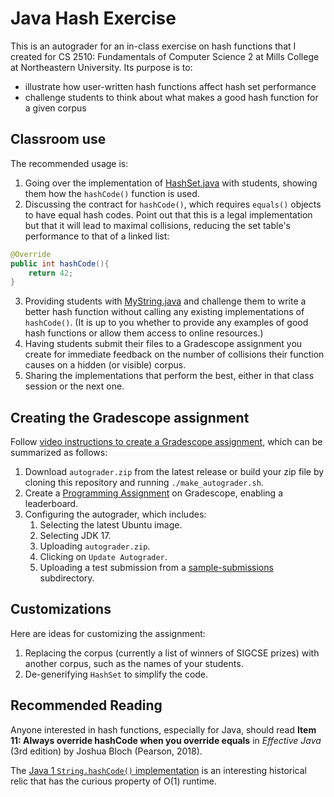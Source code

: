 # Java Hash Exercise

This is an autograder for an in-class exercise on hash functions that I created
for CS 2510: Fundamentals of Computer Science 2 at Mills College at Northeastern
University. Its purpose is to:

* illustrate how user-written hash functions affect hash set performance
* challenge students to think about what makes a good hash function for a given
  corpus

## Classroom use

The recommended usage is:

1. Going over the implementation of [HashSet.java](src/main/java/HashSet.java)
   with students, showing them how the `hashCode()` function is used.
2. Discussing the contract for `hashCode()`, which requires `equals()` objects
   to have equal hash codes. Point out that this is a legal implementation but
   that it will lead to maximal collisions, reducing the set table's performance
   to that of a linked list:

```java
@Override
public int hashCode(){
    return 42;
}
```

3. Providing students with [MyString.java](src/main/java/MyString.java) and
   challenge them to write a better hash function without calling any existing
   implementations of `hashCode()`. (It is up to you whether to provide any
   examples of good hash functions or allow them access to online resources.)
4. Having students submit their files to a Gradescope assignment you create for
   immediate feedback on the number of collisions their function causes on a
   hidden (or visible) corpus.
5. Sharing the implementations that perform the best, either in that class
   session or the next one.

## Creating the Gradescope assignment

Follow [video instructions to create a Gradescope
assignment](https://northeastern.hosted.panopto.com/Panopto/Pages/Viewer.aspx?id=e634c84d-611f-4958-a79e-b011012b70c5),
which can be summarized as follows:

1. Download `autograder.zip` from the latest release or build your zip file
   by cloning this repository and running `./make_autograder.sh`.
2. Create
   a [Programming Assignment](https://help.gradescope.com/article/ujutnle52h-instructor-assignment-programming)
   on Gradescope, enabling a leaderboard.
3. Configuring the autograder, which includes:
    1. Selecting the latest Ubuntu image.
    2. Selecting JDK 17.
    3. Uploading `autograder.zip`.
    4. Clicking on `Update Autograder`.
    5. Uploading a test submission from
       a [sample-submissions](sample-submissions)
       subdirectory.

## Customizations

Here are ideas for customizing the assignment:

1. Replacing the corpus (currently a list of winners of SIGCSE prizes) with
   another corpus, such as the names of your students.
2. De-generifying `HashSet` to simplify the code.

## Recommended Reading

Anyone interested in hash functions, especially for Java, should read
**Item 11: Always override hashCode when you override equals** in
*Effective Java* (3rd edition) by Joshua Bloch (Pearson, 2018).

The [Java 1 `String.hashCode()` implementation](
https://github.com/barismeral/Java-JDK-1.0-src/blob/master/src/java/lang/String.java)
is an interesting historical relic that has the curious
property of O(1) runtime.
